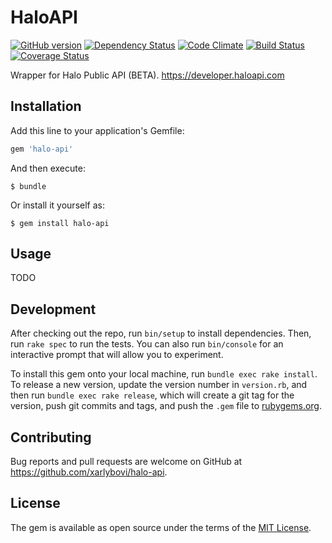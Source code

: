 # HaloAPI
[![GitHub version](https://badge.fury.io/gh/xarlybovi%2Fhalo-api.png)](https://badge.fury.io/gh/xarlybovi%2Fhalo-api)
[![Dependency Status](https://gemnasium.com/badges/github.com/xarlybovi/halo-api.svg)](https://gemnasium.com/github.com/xarlybovi/halo-api)
[![Code Climate](https://codeclimate.com/github/xarlybovi/halo-api.png)](https://codeclimate.com/github/xarlybovi/halo-api)
[![Build Status](https://travis-ci.org/xarlybovi/halo-api.png?branch=master)](https://travis-ci.org/xarlybovi/halo-api)
[![Coverage Status](https://coveralls.io/repos/github/xarlybovi/halo-api/badge.svg?branch=master)](https://coveralls.io/github/xarlybovi/halo-api?branch=master)

Wrapper for Halo Public API (BETA). https://developer.haloapi.com

## Installation

Add this line to your application's Gemfile:

```ruby
gem 'halo-api'
```

And then execute:

    $ bundle

Or install it yourself as:

    $ gem install halo-api

## Usage

TODO

## Development

After checking out the repo, run `bin/setup` to install dependencies. Then, run `rake spec` to run the tests. You can also run `bin/console` for an interactive prompt that will allow you to experiment.

To install this gem onto your local machine, run `bundle exec rake install`. To release a new version, update the version number in `version.rb`, and then run `bundle exec rake release`, which will create a git tag for the version, push git commits and tags, and push the `.gem` file to [rubygems.org](https://rubygems.org).

## Contributing

Bug reports and pull requests are welcome on GitHub at https://github.com/xarlybovi/halo-api.

## License

The gem is available as open source under the terms of the [MIT License](http://opensource.org/licenses/MIT).
